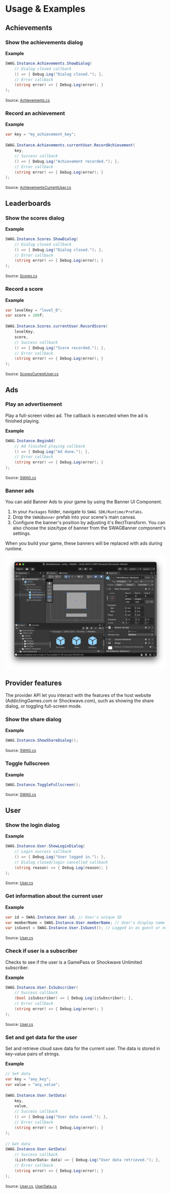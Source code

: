 # Usage & Examples

## Achievements

### Show the achievements dialog

**Example**
```c#
SWAG.Instance.Achievements.ShowDialog(
    // Dialog closed callback
    () => { Debug.Log("Dialog closed."); },
    // Error callback
    (string error) => { Debug.Log(error); }
);
```
<small>Source: [Achievements.cs](/unity/script-reference/AddictingGames/Achievements/Achievements)</small>

### Record an achievement

**Example**
```c#
var key = "my_achievement_key";

SWAG.Instance.Achievements.currentUser.RecordAchievement(
    key,
    // Success callback
    () => { Debug.Log("Achievement recorded."); },
    // Error callback
    (string error) => { Debug.Log(error); }
);
```
<small>Source: [AchievementsCurrentUser.cs](/unity/script-reference/AddictingGames/Achievements/AchievementsCurrentUser)</small>

## Leaderboards

### Show the scores dialog

**Example**
```c#
SWAG.Instance.Scores.ShowDialog(
    // Dialog closed callback
    () => { Debug.Log("Dialog closed."); },
    // Error callback
    (string error) => { Debug.Log(error); }
);
```
<small>Source: [Scores.cs](/unity/script-reference/AddictingGames/Scores/Scores)</small>

### Record a score

**Example**
```c#
var levelKey = "level_0";
var score = 100f;

SWAG.Instance.Scores.currentUser.RecordScore(
    levelKey,
    score,
    // Success callback
    () => { Debug.Log("Score recorded."); },
    // Error callback
    (string error) => { Debug.Log(error); }
);
```
<small>Source: [ScoresCurrentUser.cs](/unity/script-reference/AddictingGames/Scores/ScoresCurrentUser)</small>

## Ads

### Play an advertisement

Play a full-screen video ad. The callback is executed when the ad is finished playing.

**Example**
```c#
SWAG.Instance.BeginAd(
    // Ad finished playing callback
    () => { Debug.Log("Ad done."); },
    // Error callback
    (string error) => { Debug.Log(error); }
);
```
<small>Source: [SWAG.cs](/unity/script-reference/AddictingGames/SWAG)</small>

### Banner ads

You can add Banner Ads to your game by using the Banner UI Component. 

1. In your `Packages` folder, navigate to `SWAG SDK/Runtime/Prefabs`.
2. Drop the `SWAGBanner` prefab into your scene's main canvas.
3. Configure the banner's position by adjusting it's RectTransform. You can also choose the size/type of banner from the SWAGBanner component's settings. 

When you build your game, these banners will be replaced with ads during runtime.

![SWAG Prefab Screenshot](./images/swag-banners.png)

## Provider features

The provider API let you interact with the features of the host website (AddictingGames.com or Shockwave.com), such as showing the share dialog, or toggling full-screen mode.

### Show the share dialog

**Example**
```c#
SWAG.Instance.ShowShareDialog();
```
<small>Source: [SWAG.cs](/unity/script-reference/AddictingGames/SWAG)</small>

### Toggle fullscreen

**Example**
```c#
SWAG.Instance.ToggleFullscreen();
```
<small>Source: [SWAG.cs](/unity/script-reference/AddictingGames/SWAG)</small>

## User

### Show the login dialog

**Example**
```c#
SWAG.Instance.User.ShowLoginDialog(
    // Login success callback
    () => { Debug.Log("User logged in."); },
    // Dialog closed/login cancelled callback
    (string reason) => { Debug.Log(reason); }
);
```
<small>Source: [User.cs](/unity/script-reference/AddictingGames/User/User)</small>

### Get information about the current user

**Example**
```c#
var id = SWAG.Instance.User.id; // User's unique ID
var memberName = SWAG.Instance.User.memberName; // User's display name
var isGuest = SWAG.Instance.User.IsGuest(); // Logged in as guest or not
```
<small>Source: [User.cs](/unity/script-reference/AddictingGames/User/User)</small>

### Check if user is a subscriber

Checks to see if the user is a GamePass or Shockwave Unlimited subscriber.

**Example**
```c#
SWAG.Instance.User.IsSubscriber(
    // Success callback
    (bool isSubscriber) => { Debug.Log(isSubscriber); },
    // Error callback
    (string error) => { Debug.Log(error); }
);
```
<small>Source: [User.cs](/unity/script-reference/AddictingGames/User/User)</small>

### Set and get data for the user

Set and retrieve cloud save data for the current user. The data is stored in key-value pairs of strings.

**Example**
```c#
// Set data
var key = "any_key";
var value = "any_value";

SWAG.Instance.User.SetData(
    key,
    value,
    // Success callback
    () => { Debug.Log("User data saved."); },
    // Error callback
    (string error) => { Debug.Log(error); }
);

// Get data
SWAG.Instance.User.GetData(
    // Success callback
    (List<UserData> data) => { Debug.Log("User data retrieved."); },
    // Error callback
    (string error) => { Debug.Log(error); }
);
```
<small>Source: [User.cs](/unity/script-reference/AddictingGames/User/User), [UserData.cs](/unity/script-reference/AddictingGames/User/UserData)</small>
